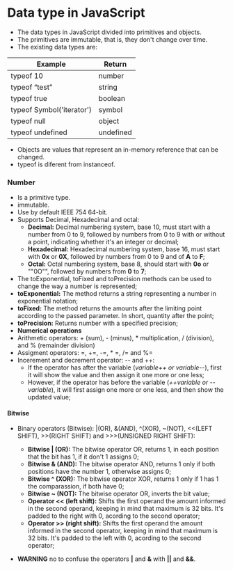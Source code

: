 # Data type in JavaScript

- The data types in JavaScript divided into primitives and objects.
- The primitives are immutable, that is, they don't change over time.
- The  existing data types are:

| Example | Return |
| -------------------- | --------------------- |
| typeof 10 | number |
| typeof “test” | string |
| typeof true | boolean |
| typeof Symbol('iterator') | symbol |
| typeof null | object |
| typeof undefined | undefined |

- Objects are values that represent an in-memory reference that can be changed.
- typeof is diferent from instanceof.


### Number

- Is a primitive type.
- immutable.
- Use by default IEEE 754 64-bit.
- Supports Decimal, Hexadecimal and octal:
  - **Decimal:** Decimal numbering system, base 10, must start with a number from 0 to 9, followed by numbers from 0 to 9 with or without a point, indicating whether it's an integer or decimal;
  - **Hexadecimal:** Hexadecimal numbering system, base 16, must start with **0x** or **0X**, followed by numbers from 0 to 9 and of **A** to **F**;
  - **Octal:** Octal numbering system, base 8, should start with **0o** or ""0O"", followed  by numbers from **0** to **7**;
 - The toExponential, toFixed and toPrecision methods can be used to change the way a number is represented;
  - **toExponential:** The method returns a string representing a number in exponential notation;
  - **toFixed:** The method returns the amounts after the limiting point according to the passed parameter. In short, quantity after the point;
  - **toPrecision:** Returns number with a specified precision;
 - **Numerical operations**
  - Arithmetic operators: + (sum), - (minus), * multiplication, / (division), and % (remainder division)
  - Assigment operators: =, +=, -=, * =, /= and %=
  - Incerement and decrement operator: -- and ++:
    - If the operator has after the variable (*variable++ or variable--*), first it will show the value and then assign it one more or one less;
    - However, if the operator has before the variable (*++variable or --variable*), it will first assign one more or one less, and then show the updated value;

#### Bitwise
- Binary operators (Bitwise): |(OR), &(AND), ^(XOR), ~(NOT), <<(LEFT SHIFT), >>(RIGHT SHIFT) and >>>(UNSIGNED RIGHT SHIFT):
  - **Bitwise | (OR):** The bitwise operator OR, returns 1, in each position that the bit has 1, if it don't 1 assigns 0;
  - **Bitwise & (AND):** The bitwise operator AND, returns 1 only if both positions have the number 1, otherwise assigns 0;
  - **Bitwise ^ (XOR):** The bitwise operator XOR, returns 1 only if 1 has 1 the comparassion, if both have 0;
  - **Bitwise ~ (NOT):** The bitwise operator OR, inverts the bit value;
  - **Operator << (left shift):** Shifts the first operand the amount informed in the second operand, keeping in mind that maximum is 32 bits. It's padded to the right with 0, acording to the second operator;
  - **Operator >> (right shift):** Shifts the first operand the amount informed in the second operator, keeping in mind that maximum is 32 bits. It's padded to the left with 0, acording to the second operator;

- **WARNING** no to confuse the operators **|** and **&** with **||** and **&&**.
